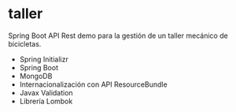 # taller
Spring Boot API Rest demo para la gestión de un taller mecánico de bicicletas.

- Spring Initializr
- Spring Boot
- MongoDB
- Internacionalización con API ResourceBundle
- Javax Validation
- Librería Lombok
